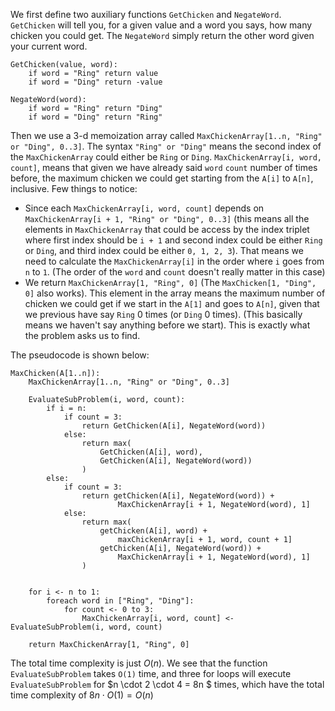 We first define two auxiliary functions `GetChicken` and `NegateWord`. `GetChicken` will tell you, for a given value and a word you says, how many chicken you could get. The `NegateWord` simply return the other word given your current word.

```pseudocode
GetChicken(value, word):
	if word = "Ring" return value
	if word = "Ding" return -value
	
NegateWord(word):
	if word = "Ring" return "Ding"
	if word = "Ding" return "Ring"
```

Then we use a 3-d memoization array called `MaxChickenArray[1..n, "Ring" or "Ding", 0..3]`. The syntax `"Ring" or "Ding"` means the second index of the `MaxChickenArray` could either be `Ring` or `Ding`. `MaxChickenArray[i, word, count]`, means that given we have already said `word` `count` number of times before, the maximum chicken we could get starting from the `A[i]` to `A[n]`, inclusive. Few things to notice:

* Since each `MaxChickenArray[i, word, count]` depends on `MaxChickenArray[i + 1, "Ring" or "Ding", 0..3]` (this means all the elements in `MaxChickenArray` that could be access by the index triplet where first index should be `i + 1` and second index could be either `Ring` or `Ding`, and third index could be either `0, 1, 2, 3`).  That means we need to calculate the `MaxChickenArray[i]` in the order where `i` goes from `n` to `1`. (The order of the `word` and `count` doesn't really matter in this case)
* We return `MaxChickenArray[1, "Ring", 0]` (The `MaxChicken[1, "Ding", 0]` also works). This element in the array means the maximum number of chicken we could get if we start in the `A[1]` and goes to `A[n]`, given that we previous have say `Ring` 0 times (or `Ding` 0 times). (This basically means we haven't say anything before we start). This is exactly what the problem asks us to find.

The pseudocode is shown below:

```pseudocode
MaxChicken(A[1..n]):
	MaxChickenArray[1..n, "Ring" or "Ding", 0..3]
	
	EvaluateSubProblem(i, word, count):
		if i = n:
			if count = 3: 
				return GetChicken(A[i], NegateWord(word))
			else: 
				return max(
                    GetChicken(A[i], word),
                    GetChicken(A[i], NegateWord(word))
                )
		else:
			if count = 3:
				return getChicken(A[i], NegateWord(word)) +
                		MaxChickenArray[i + 1, NegateWord(word), 1]
			else:
				return max(
					getChicken(A[i], word) + 
						maxChickenArray[i + 1, word, count + 1]
					getChicken(A[i], NegateWord(word)) + 
						MaxChickenArray[i + 1, NegateWord(word), 1]
				)
	
	
	for i <- n to 1:
		foreach word in ["Ring", "Ding"]:
			for count <- 0 to 3:
				MaxChickenArray[i, word, count] <- EvaluateSubProblem(i, word, count)
	
	return MaxChickenArray[1, "Ring", 0]
```

The total time complexity is just $O(n)$. We see that the function `EvaluateSubProblem` takes `O(1)` time, and three for loops will execute  `EvaluateSubProblem` for $n \cdot 2 \cdot 4 = 8n $ times, which have the total time complexity of $8n \cdot O(1) = O(n)$
